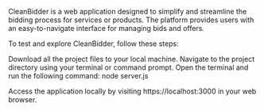 CleanBidder is a web application designed to simplify and streamline the bidding process for services or products. The platform provides users with an easy-to-navigate interface for managing bids and offers.

To test and explore CleanBidder, follow these steps:

Download all the project files to your local machine.
Navigate to the project directory using your terminal or command prompt.
Open the terminal and run the following command: node server.js

Access the application locally by visiting https://localhost:3000 in your web browser.






